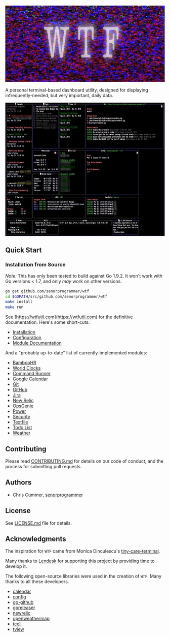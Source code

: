 <p align="center">
<img src="./docs/img/wtf.jpg?raw=true" title="WTF" width="852" height="240" />
</p>

A personal terminal-based dashboard utility, designed for
displaying infrequently-needed, but very important, daily data.

<p align="center">
<img src="./docs/img/screenshot.jpg" title="screenshot" width="720" height="420" />
</p>

## Quick Start

### Installation from Source

*Note:* This has only been tested to build against Go 1.9.2. It won't
work with Go versions < 1.7, and only _may_ work on other versions.

```bash
go get github.com/senorprogrammer/wtf
cd $GOPATH/src/github.com/senorprogrammer/wtf
make install
make run
```

See [https://wtfutil.com](https://wtfutil.com) for the definitive
documentation. Here's some short-cuts:

* [Installation](http://wtfutil.com/posts/installation/)
* [Configuration](http://wtfutil.com/posts/configuration/)
* [Module Documentation](http://wtfutil.com/posts/modules/)

And a "probably up-to-date" list of currently-implemented modules:

* [BambooHR](http://wtfutil.com/posts/modules/bamboohr/)
* [World Clocks](http://wtfutil.com/posts/modules/clocks/)
* [Command Runner](http://wtfutil.com/posts/modules/cmdrunner/)
* [Google Calendar](http://wtfutil.com/posts/modules/gcal/)
* [Git](http://wtfutil.com/posts/modules/git/)
* [GitHub](http://wtfutil.com/posts/modules/github/)
* [Jira](http://wtfutil.com/posts/modules/jira/)
* [New Relic](http://wtfutil.com/posts/modules/newrelic/)
* [OpsGenie](http://wtfutil.com/posts/modules/opsgenie)
* [Power](http://wtfutil.com/posts/modules/power/)
* [Security](http://wtfutil.com/posts/modules/security/)
* [Textfile](http://wtfutil.com/posts/modules/textfile/)
* [Todo List](http://wtfutil.com/posts/modules/todo/)
* [Weather](http://wtfutil.com/posts/modules/weather/)

## Contributing

Please read [CONTRIBUTING.md](CONTRIBUTING.md) for details on our code of conduct, and the process for submitting pull requests.

## Authors

* Chris Cummer, [senorprogrammer](https://github.com/senorprogrammer)

## License

See [LICENSE.md](LICENSE.md) file for details.

## Acknowledgments

The inspiration for `WTF` came from Monica Dinculescu's
[tiny-care-terminal](https://github.com/notwaldorf/tiny-care-terminal).

Many thanks to <a href="https://lendesk.com">Lendesk</a> for supporting this project by
providing time to develop it.

The following open-source libraries were used in the creation of `WTF`.
Many thanks to all these developers.

* [calendar](https://google.golang.org/api/calendar/v3)
* [config](https://github.com/olebedev/config)
* [go-github](https://github.com/google/go-github)
* [goreleaser](https://github.com/goreleaser/goreleaser)
* [newrelic](https://github.com/yfronto/newrelic)
* [openweathermap](https://github.com/briandowns/openweathermap)
* [tcell](https://github.com/gdamore/tcell)
* [tview](https://github.com/rivo/tview)
